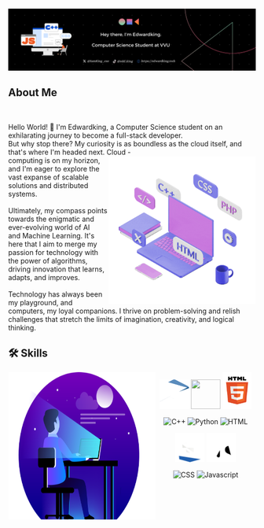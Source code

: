 ![Banner](./GithubREADMEBanner.png)
</br>
## About Me
</br>

Hello World! 👋 I'm Edwardking, a Computer Science student on an exhilarating journey to become a full-stack developer. </br>
But why stop there? My curiosity is as boundless as the cloud itself, and that's where I'm headed next. Cloud <img src="./setup.gif" height="300" width="300" align = "right">
  -</br>computing is on my horizon, and I'm eager to explore the vast expanse of scalable solutions and distributed systems. </br>
</br>
Ultimately, my compass points towards the enigmatic and ever-evolving world of AI </br> and Machine Learning. 
  It's here that I aim to merge my passion for technology with</br> the power of algorithms, driving innovation that learns, adapts, and improves.</br>
  </br>
  Technology has always been my playground, and computers, my loyal companions. I thrive on problem-solving and relish challenges that stretch the limits of imagination, creativity, and logical thinking.
  </br>

  ## 🛠️ Skills 
 
  <img src="./Dev1.png" height="300" width="300" align = "left"> 
  <div align="center">
        <p float="left"> 
            <img src="./C.gif" height="60" width="60" /> 
            <img src="./Python.gif" height="60" width="60" /> 
            <img src="./Html.gif" height="75" width="60" />
        </p>
  
![C++](https://progress-bar.dev/35) ![Python](https://progress-bar.dev/40) ![HTML](https://progress-bar.dev/60) </br>

 <p float="left"> 
      <img src="./CSS2.gif" height="60" width="60" />
      <img src="./Javascript3.gif" height="60" width="60" />
 </p>
 
  ![CSS](https://progress-bar.dev/30) ![Javascript](https://progress-bar.dev/2) </br>

  </div>

